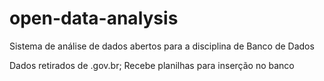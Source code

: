 # open-data-analysis
Sistema de análise de dados abertos para a disciplina de Banco de Dados

Dados retirados de .gov.br;
Recebe planilhas para inserção no banco
